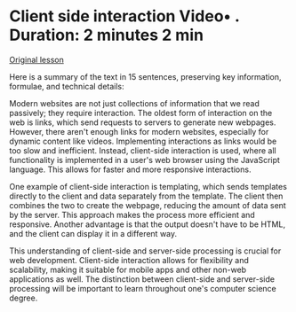# Client side interaction Video• . Duration: 2 minutes 2 min

[Original lesson](https://www.coursera.org/learn/uol-how-computers-work/lecture/2xVMr/client-side-interaction)

Here is a summary of the text in 15 sentences, preserving key information, formulae, and technical details:

Modern websites are not just collections of information that we read passively; they require interaction. The oldest form of interaction on the web is links, which send requests to servers to generate new webpages. However, there aren't enough links for modern websites, especially for dynamic content like videos. Implementing interactions as links would be too slow and inefficient. Instead, client-side interaction is used, where all functionality is implemented in a user's web browser using the JavaScript language. This allows for faster and more responsive interactions.

One example of client-side interaction is templating, which sends templates directly to the client and data separately from the template. The client then combines the two to create the webpage, reducing the amount of data sent by the server. This approach makes the process more efficient and responsive. Another advantage is that the output doesn't have to be HTML, and the client can display it in a different way.

This understanding of client-side and server-side processing is crucial for web development. Client-side interaction allows for flexibility and scalability, making it suitable for mobile apps and other non-web applications as well. The distinction between client-side and server-side processing will be important to learn throughout one's computer science degree.


